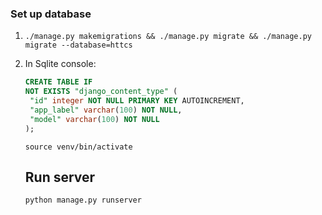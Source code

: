 ### Set up database

1. ```./manage.py makemigrations && ./manage.py migrate && ./manage.py migrate --database=httcs```

2. In Sqlite console: 

   ```sql
   CREATE TABLE IF
   NOT EXISTS "django_content_type" (
    "id" integer NOT NULL PRIMARY KEY AUTOINCREMENT,
    "app_label" varchar(100) NOT NULL,
    "model" varchar(100) NOT NULL
   );
   ```

    ```source venv/bin/activate```
    ## Run server
    ```python manage.py runserver```

   

